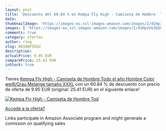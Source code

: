 ```yaml
---
layout: post
title: 'Descuento del 60.84 % en Kempa Fly High - Camiseta de Hombre  Tod'
date: 
thumbnailImage: 'https://images-eu.ssl-images-amazon.com/images/I/41HpzVe3GUL._SL200_.jpg'
images: [ 'https://images-eu.ssl-images-amazon.com/images/I/41HpzVe3GUL._SL200_.jpg' ]
comments: true
category: ofertas
author: ring
slug: B01N8PIKGU
description:
actualPrice: 9.95 EUR
comparePrice: 25.41 EUR
inStock: true
---
```


Tienes [Kempa Fly High - Camiseta de Hombre  Todo el año  Hombre  Color weiß/Grau Melange  tamaño XXXL](https://www.amazon.es/dp/B01N8PIKGU/?tag=tolees-21) con un 60.84 % de descuento con precio de oferta de 9.95 EUR (original: 25.41 EUR) en el siguiente enlace!

[![Kempa Fly High - Camiseta de Hombre  Tod](https://images-eu.ssl-images-amazon.com/images/I/41HpzVe3GUL._SL200_.jpg)](https://www.amazon.es/dp/B01N8PIKGU/?tag=tolees-21)

[Accede a la oferta!!](https://www.amazon.es/dp/B01N8PIKGU/?tag=tolees-21)

Links participate in Amazon Associate program and might generate a comission on qualifying sales


